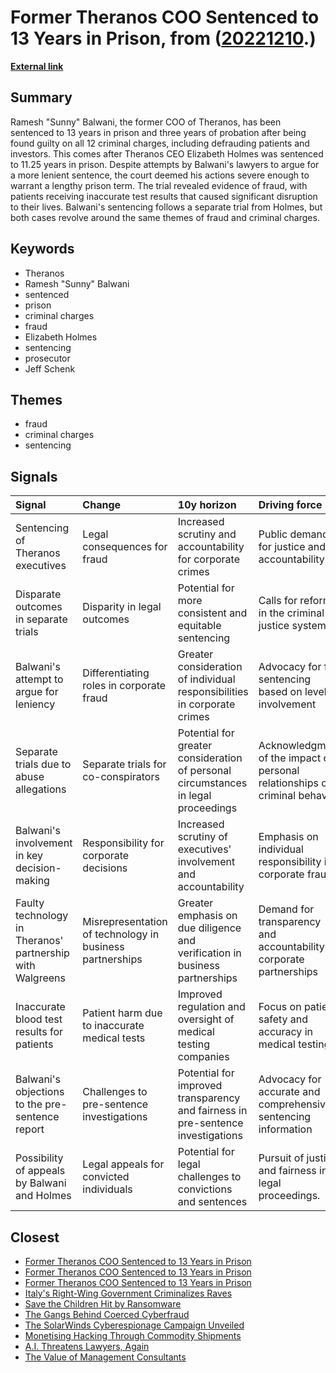 # __Former Theranos COO Sentenced to 13 Years in Prison__, from ([20221210](https://kghosh.substack.com/p/20221210).)

__[External link](https://techcrunch.com/2022/12/07/theranos-exec-sunny-balwani-sentenced-to-13-years-in-prison-for-defrauding-patients-and-investors/?guccounter=1)__



## Summary

Ramesh "Sunny" Balwani, the former COO of Theranos, has been sentenced to 13 years in prison and three years of probation after being found guilty on all 12 criminal charges, including defrauding patients and investors. This comes after Theranos CEO Elizabeth Holmes was sentenced to 11.25 years in prison. Despite attempts by Balwani's lawyers to argue for a more lenient sentence, the court deemed his actions severe enough to warrant a lengthy prison term. The trial revealed evidence of fraud, with patients receiving inaccurate test results that caused significant disruption to their lives. Balwani's sentencing follows a separate trial from Holmes, but both cases revolve around the same themes of fraud and criminal charges.

## Keywords

* Theranos
* Ramesh "Sunny" Balwani
* sentenced
* prison
* criminal charges
* fraud
* Elizabeth Holmes
* sentencing
* prosecutor
* Jeff Schenk

## Themes

* fraud
* criminal charges
* sentencing

## Signals

| Signal                                                    | Change                                                   | 10y horizon                                                                        | Driving force                                                               |
|:----------------------------------------------------------|:---------------------------------------------------------|:-----------------------------------------------------------------------------------|:----------------------------------------------------------------------------|
| Sentencing of Theranos executives                         | Legal consequences for fraud                             | Increased scrutiny and accountability for corporate crimes                         | Public demand for justice and accountability                                |
| Disparate outcomes in separate trials                     | Disparity in legal outcomes                              | Potential for more consistent and equitable sentencing                             | Calls for reform in the criminal justice system                             |
| Balwani's attempt to argue for leniency                   | Differentiating roles in corporate fraud                 | Greater consideration of individual responsibilities in corporate crimes           | Advocacy for fair sentencing based on level of involvement                  |
| Separate trials due to abuse allegations                  | Separate trials for co-conspirators                      | Potential for greater consideration of personal circumstances in legal proceedings | Acknowledgment of the impact of personal relationships on criminal behavior |
| Balwani's involvement in key decision-making              | Responsibility for corporate decisions                   | Increased scrutiny of executives' involvement and accountability                   | Emphasis on individual responsibility in corporate fraud                    |
| Faulty technology in Theranos' partnership with Walgreens | Misrepresentation of technology in business partnerships | Greater emphasis on due diligence and verification in business partnerships        | Demand for transparency and accountability in corporate partnerships        |
| Inaccurate blood test results for patients                | Patient harm due to inaccurate medical tests             | Improved regulation and oversight of medical testing companies                     | Focus on patient safety and accuracy in medical testing                     |
| Balwani's objections to the pre-sentence report           | Challenges to pre-sentence investigations                | Potential for improved transparency and fairness in pre-sentence investigations    | Advocacy for accurate and comprehensive sentencing information              |
| Possibility of appeals by Balwani and Holmes              | Legal appeals for convicted individuals                  | Potential for legal challenges to convictions and sentences                        | Pursuit of justice and fairness in legal proceedings.                       |

## Closest

* [Former Theranos COO Sentenced to 13 Years in Prison](b0d1ed951415ca875228752e72f21c58)
* [Former Theranos COO Sentenced to 13 Years in Prison](b0d1ed951415ca875228752e72f21c58)
* [Former Theranos COO Sentenced to 13 Years in Prison](b0d1ed951415ca875228752e72f21c58)
* [Italy's Right-Wing Government Criminalizes Raves](adb7356f3711c023daf08fec38221395)
* [Save the Children Hit by Ransomware](5c52b32dd5324bcb38ab72b1ebd5d61b)
* [The Gangs Behind Coerced Cyberfraud](78225544dc7eb682254250761b51e8c3)
* [The SolarWinds Cyberespionage Campaign Unveiled](60d708d49e171255bc45464e0b5e6a6a)
* [Monetising Hacking Through Commodity Shipments](af7a13a1e97a8ebff3d521dabea087ce)
* [A.I. Threatens Lawyers, Again](2d3b20a8b6a2fbbb191cffd8ebba1792)
* [The Value of Management Consultants](e35045210e6be5203ded2be5b9ed63f6)